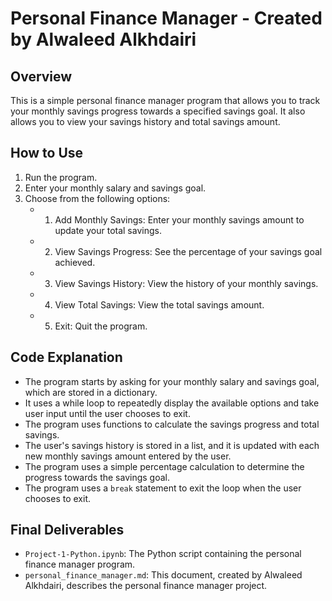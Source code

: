 # Personal Finance Manager - Created by Alwaleed Alkhdairi

## Overview
This is a simple personal finance manager program that allows you to track your monthly savings progress towards a specified savings goal. It also allows you to view your savings history and total savings amount.

## How to Use
1. Run the program.
2. Enter your monthly salary and savings goal.
3. Choose from the following options:
   - 1. Add Monthly Savings: Enter your monthly savings amount to update your total savings.
   - 2. View Savings Progress: See the percentage of your savings goal achieved.
   - 3. View Savings History: View the history of your monthly savings.
   - 4. View Total Savings: View the total savings amount.
   - 5. Exit: Quit the program.

## Code Explanation
- The program starts by asking for your monthly salary and savings goal, which are stored in a dictionary.
- It uses a while loop to repeatedly display the available options and take user input until the user chooses to exit.
- The program uses functions to calculate the savings progress and total savings.
- The user's savings history is stored in a list, and it is updated with each new monthly savings amount entered by the user.
- The program uses a simple percentage calculation to determine the progress towards the savings goal.
- The program uses a `break` statement to exit the loop when the user chooses to exit.

## Final Deliverables
- `Project-1-Python.ipynb`: The Python script containing the personal finance manager program.
- `personal_finance_manager.md`: This document, created by Alwaleed Alkhdairi, describes the personal finance manager project.
